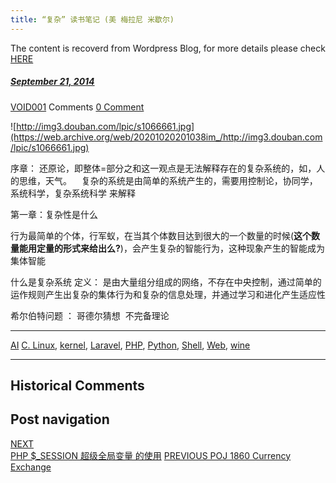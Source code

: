 ```yaml
---
title: “复杂” 读书笔记 (美 梅拉尼 米歇尔)
---
```

The content is recoverd from Wordpress Blog, for more details please check [HERE](recover-my-blog)



#####  [September 21, 2014](https://web.archive.org/web/20201020201038/https://void-shana.moe/ai/%e5%a4%8d%e6%9d%82-%e8%af%bb%e4%b9%a6%e7%ac%94%e8%ae%b0-%e7%be%8e-%e6%a2%85%e6%8b%89%e5%b0%bc-%e7%b1%b3%e6%ad%87%e5%b0%94.html "8:01 am") 
[VOID001](https://web.archive.org/web/20201020201038/https://void-shana.moe/author/void001 "View all posts by VOID001") Comments  [0 Comment](https://web.archive.org/web/20201020201038/https://void-shana.moe/ai/%e5%a4%8d%e6%9d%82-%e8%af%bb%e4%b9%a6%e7%ac%94%e8%ae%b0-%e7%be%8e-%e6%a2%85%e6%8b%89%e5%b0%bc-%e7%b1%b3%e6%ad%87%e5%b0%94.html#respond)





![http://img3.douban.com/lpic/s1066661.jpg](https://web.archive.org/web/20201020201038im_/http://img3.douban.com/lpic/s1066661.jpg)


序章： 还原论，即整体=部分之和这一观点是无法解释存在的复杂系统的，如，人的思维，天气。    复杂的系统是由简单的系统产生的，需要用控制论，协同学，系统科学，复杂系统科学 来解释


第一章：复杂性是什么


行为最简单的个体，行军蚁，在当其个体数目达到很大的一个数量的时候(**这个数量能用定量的形式来给出么?**)，会产生复杂的智能行为，这种现象产生的智能成为 集体智能


什么是复杂系统 定义： 是由大量组分组成的网络，不存在中央控制，通过简单的运作规则产生出复杂的集体行为和复杂的信息处理，并通过学习和进化产生适应性


希尔伯特问题 ： 哥德尔猜想  不完备理论






---


[AI](https://web.archive.org/web/20201020201038/https://void-shana.moe/category/ai) [C. Linux](https://web.archive.org/web/20201020201038/https://void-shana.moe/tag/c-linux), [kernel](https://web.archive.org/web/20201020201038/https://void-shana.moe/tag/kernel), [Laravel](https://web.archive.org/web/20201020201038/https://void-shana.moe/tag/laravel), [PHP](https://web.archive.org/web/20201020201038/https://void-shana.moe/tag/php), [Python](https://web.archive.org/web/20201020201038/https://void-shana.moe/tag/python), [Shell](https://web.archive.org/web/20201020201038/https://void-shana.moe/tag/shell), [Web](https://web.archive.org/web/20201020201038/https://void-shana.moe/tag/web), [wine](https://web.archive.org/web/20201020201038/https://void-shana.moe/tag/wine) 






------------------------
## Historical Comments
Post navigation
---------------
[NEXT  
PHP $\_SESSION 超级全局变量 的使用](https://web.archive.org/web/20201020201038/https://void-shana.moe/webdev/php-_session-%e8%b6%85%e7%ba%a7%e5%85%a8%e5%b1%80%e5%8f%98%e9%87%8f-%e7%9a%84%e4%bd%bf%e7%94%a8.html)
[PREVIOUS 
POJ 1860 Currency Exchange](https://web.archive.org/web/20201020201038/https://void-shana.moe/acmalgo/graphtheory/poj-1860-currency-exchange.html)

            